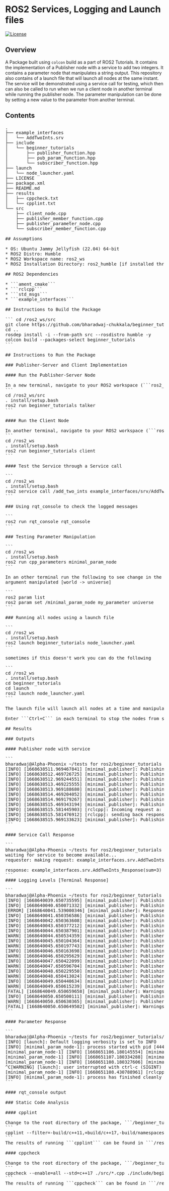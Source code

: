 # ROS2 Services, Logging and Launch files

[![License](https://img.shields.io/badge/License-Apache%202.0-blue.svg)](https://opensource.org/licenses/Apache-2.0)

## Overview

A Package built using ```colcon``` build as a part of ROS2 Tutorials. It contains the implementation of a Publisher node with a service to add two integers. It contains a parameter node that manipulates a string output. This repository also contains of a launch file that will launch all nodes at the same instant. The service will be demonstrated using a service call for testing, which then can also be called to run when we run a client node in another terminal while running the publisher node. The parameter manipulation can be done by setting a new value to the parameter from another terminal.

## Contents

<pre>
.
├── example_interfaces
│   └── AddTwoInts.srv
├── include
│   └── beginner_tutorials
│       ├── publisher_function.hpp
│       ├── pub_param_function.hpp
│       └── subscriber_function.hpp
├── launch
│   └── node_launcher.yaml
├── LICENSE
├── package.xml
├── README.md
├── results
│   ├── cppcheck.txt
│   └── cpplint.txt
└── src
    ├── client_node.cpp
    ├── publisher_member_function.cpp
    ├── publisher_parameter_node.cpp
    └── subscriber_member_function.cpp

## Assumptions

* OS: Ubuntu Jammy Jellyfish (22.04) 64-bit
* ROS2 Distro: Humble
* ROS2 Workspace name: ros2_ws
* ROS2 Installation Directory: ros2_humble [if installed through source]

## ROS2 Dependencies

* ```ament_cmake```
* ```rclcpp```
* ```std_msgs```
* ```example_interfaces```

## Instructions to Build the Package

``` cd <path-to-ROS2-workspace>/ros2_ws/src
git clone https://github.com/bharadwaj-chukkala/beginner_tutorials.git
cd ..  
rosdep install -i --from-path src --rosdistro humble -y
colcon build --packages-select beginner_tutorials
```

## Instructions to Run the Package

### Publisher-Server and Client Implementation

#### Run the Publisher-Server Node

In a new terminal, navigate to your ROS2 workspace (```ros2_ws```) and source the setup files,
``` 
cd <path-to-ROS2-workspace>/ros2_ws/src
. install/setup.bash
ros2 run beginner_tutorials talker
```

#### Run the Client Node

In another terminal, navigate to your ROS2 workspace (```ros2_ws```) and source the setup files,
```
cd <path-to-ROS2-workspace>/ros2_ws
. install/setup.bash
ros2 run beginner_tutorials client
```

#### Test the Service through a Service call

```
cd <path-to-ROS2-workspace>/ros2_ws
. install/setup.bash
ros2 service call /add_two_ints example_interfaces/srv/AddTwoInts "{a: 1, b: 2}"
```

### Using rqt_console to check the logged messages

```
ros2 run rqt_console rqt_console
```

### Testing Parameter Manipulation

```
cd <path-to-ROS2-workspace>/ros2_ws
. install/setup.bash
ros2 run cpp_parameters minimal_param_node
```

In an other terminal run the following to see change in the output if terminal 1
argument manipulated [world -> universe]

```
ros2 param list
ros2 param set /minimal_param_node my_parameter universe
```

### Running all nodes using a launch file

```
cd <path-to-ROS2-workspace>/ros2_ws
. install/setup.bash
ros2 launch beginner_tutorials node_launcher.yaml
```

sometimes if this doesn't work you can do the following

```
cd <path-to-ROS2-workspace>/ros2_ws
. install/setup.bash
cd beginner_tutorials
cd launch
ros2 launch node_launcher.yaml
```

The launch file will launch all nodes at a time and manipulations can be run in other terminals like stated above.

Enter ```Ctrl+C``` in each terminal to stop the nodes from spinning.

## Results

### Outputs

#### Publisher node with service

```
bharadwaj@Alpha-Phoenix ~/tests for ros2/beginner_tutorials (Week10_HW) $ ros2 run beginner_tutorials talker
[INFO] [1668638511.969467841] [minimal_publisher]: Publishing:Hey, This is Bharadwaj, ID:  0
[INFO] [1668638512.469726725] [minimal_publisher]: Publishing:Hey, This is Bharadwaj, ID:  1
[INFO] [1668638512.969244551] [minimal_publisher]: Publishing:Hey, This is Bharadwaj, ID:  2
[INFO] [1668638513.469225555] [minimal_publisher]: Publishing:Hey, This is Bharadwaj, ID:  3
[INFO] [1668638513.969188680] [minimal_publisher]: Publishing:Hey, This is Bharadwaj, ID:  4
[INFO] [1668638514.469204052] [minimal_publisher]: Publishing:Hey, This is Bharadwaj, ID:  5
[INFO] [1668638514.969179267] [minimal_publisher]: Publishing:Hey, This is Bharadwaj, ID:  6
[INFO] [1668638515.469343194] [minimal_publisher]: Publishing:Hey, This is Bharadwaj, ID:  7
[INFO] [1668638515.581445903] [rclcpp]: Incoming request a: 1 b: 2
[INFO] [1668638515.581476912] [rclcpp]: sending back response: [3]
[INFO] [1668638515.969133623] [minimal_publisher]: Publishing:Hey, This is Bharadwaj, ID:  8
```

#### Service Call Response

```
bharadwaj@Alpha-Phoenix ~/tests for ros2/beginner_tutorials (Week10_HW) $ ros2 service call /add_two_ints example_interfaces/srv/AddTwoInts "{a: 1, b: 2}"
waiting for service to become available...
requester: making request: example_interfaces.srv.AddTwoInts_Request(a=1, b=2)

response: example_interfaces.srv.AddTwoInts_Response(sum=3)
```
#### Logging Levels [Terminal Response]

```
bharadwaj@Alpha-Phoenix ~/tests for ros2/beginner_tutorials (Week10_HW) $ ros2 run beginner_tutorials talker
[INFO] [1668640039.650735595] [minimal_publisher]: Publishing:Hey, This is Bharadwaj, ID:  0
[INFO] [1668640040.650071332] [minimal_publisher]: Publishing:Hey, This is Bharadwaj, ID:  1
[ERROR] [1668640041.539000346] [minimal_publisher]: Response is wrong0
[INFO] [1668640041.650356586] [minimal_publisher]: Publishing:Hey, This is Bharadwaj, ID:  2
[INFO] [1668640042.650363608] [minimal_publisher]: Publishing:Hey, This is Bharadwaj, ID:  3
[INFO] [1668640043.650377212] [minimal_publisher]: Publishing:Hey, This is Bharadwaj, ID:  4
[INFO] [1668640044.650387901] [minimal_publisher]: Publishing:Hey, This is Bharadwaj, ID:  5
[WARN] [1668640044.650534359] [minimal_publisher]: Publisher has been running excessively
[INFO] [1668640045.650104364] [minimal_publisher]: Publishing:Hey, This is Bharadwaj, ID:  6
[WARN] [1668640045.650197743] [minimal_publisher]: Publisher has been running excessively
[INFO] [1668640046.650163698] [minimal_publisher]: Publishing:Hey, This is Bharadwaj, ID:  7
[WARN] [1668640046.650295629] [minimal_publisher]: Publisher has been running excessively
[INFO] [1668640047.650422099] [minimal_publisher]: Publishing:Hey, This is Bharadwaj, ID:  8
[WARN] [1668640047.650596704] [minimal_publisher]: Publisher has been running excessively
[INFO] [1668640048.650229550] [minimal_publisher]: Publishing:Hey, This is Bharadwaj, ID:  9
[WARN] [1668640048.650413024] [minimal_publisher]: Publisher has been running excessively
[INFO] [1668640049.650440634] [minimal_publisher]: Publishing:Hey, This is Bharadwaj, ID:  10
[WARN] [1668640049.650615239] [minimal_publisher]: Publisher has been running excessively
[FATAL] [1668640049.650659658] [minimal_publisher]: Warnings were blindsided, Fatality Occured
[INFO] [1668640050.650500111] [minimal_publisher]: Publishing:Hey, This is Bharadwaj, ID:  11
[WARN] [1668640050.650630365] [minimal_publisher]: Publisher has been running excessively
[FATAL] [1668640050.650649502] [minimal_publisher]: Warnings were blindsided, Fatality Occured
```

#### Parameter Response

```
bharadwaj@Alpha-Phoenix ~/tests for ros2/beginner_tutorials/launch (Week10_HW) $ ros2 launch node_launcher.yaml
[INFO] [launch]: Default logging verbosity is set to INFO
[INFO] [minimal_param_node-1]: process started with pid [44475]
[minimal_param_node-1] [INFO] [1668651106.180145554] [minimal_param_node]: Hello world!
[minimal_param_node-1] [INFO] [1668651107.180334288] [minimal_param_node]: Hello world!
[minimal_param_node-1] [INFO] [1668651108.180327606] [minimal_param_node]: Hello universe!
^C[WARNING] [launch]: user interrupted with ctrl-c (SIGINT)
[minimal_param_node-1] [INFO] [1668651108.430788961] [rclcpp]: signal_handler(signum=2)
[INFO] [minimal_param_node-1]: process has finished cleanly [pid 44475]
```

#### rqt_console output

### Static Code Analysis

#### cpplint

Change to the root directory of the package, ```/beginner_tutorials```, and run:
```
cpplint --filter=-build/c++11,+build/c++17,-build/namespaces,-build/include_order ./src/*.cpp ./include/beginner_tutorials/*.hpp > ./results/cpplint.txt
```
The results of running ```cpplint``` can be found in ```/results/cpplint.txt```.

#### cppcheck

Change to the root directory of the package, ```/beginner_tutorials```, and run:
```
cppcheck --enable=all --std=c++17 ./src/*.cpp ./include/beginner_tutorials/*.hpp --suppress=missingIncludeSystem --suppress=unmatchedSuppression --suppress=unusedFunction --suppress=missingInclude --suppress=useInitializationList > results/cppcheck.txt
```
The results of running ```cppcheck``` can be found in ```/results/cppcheck.txt```.
